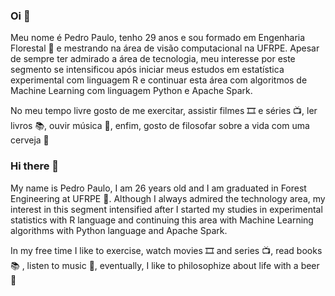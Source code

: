 ### Oi 👋
Meu nome é Pedro Paulo, tenho 29 anos e sou formado em Engenharia Florestal 🌳 e mestrando na área de visão computacional na UFRPE. Apesar de sempre ter admirado a área de tecnologia, meu interesse por este segmento se intensificou após iniciar meus estudos em estatística experimental com linguagem R e continuar esta área com algoritmos de Machine Learning com linguagem Python e Apache Spark.

No meu tempo livre gosto de me exercitar, assistir filmes 🎞️ e séries 📺, ler livros 📚, ouvir música 🎵, enfim, gosto de filosofar sobre a vida com uma cerveja 🍺


### Hi there 👋

My name is Pedro Paulo, I am 26 years old and I am graduated in Forest Engineering at UFRPE :deciduous_tree:. Although I always admired the technology area, my interest in this segment intensified after I started my studies in experimental statistics with R language and continuing this area with Machine Learning algorithms with Python language and Apache Spark.  

In my free time I like to exercise, watch movies 🎞️ and series 📺, read books 📚 , listen to music 🎵, eventually, I like to philosophize about life with a beer 🍺


